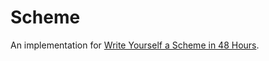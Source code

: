 # Scheme
An implementation for [Write Yourself a Scheme in 48 Hours](https://en.wikibooks.org/wiki/Write_Yourself_a_Scheme_in_48_Hours/).